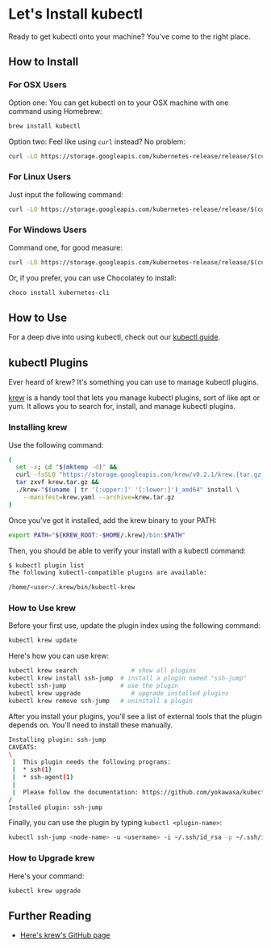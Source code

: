 # Let's Install kubectl

Ready to get kubectl onto your machine? You've come to the right place.

## How to Install

### For OSX Users

Option one: You can get kubectl on to your OSX machine with one command using Homebrew:

```bash
brew install kubectl
```

Option two: Feel like using `curl` instead? No problem:

```bash
curl -LO https://storage.googleapis.com/kubernetes-release/release/$(curl -s https://storage.googleapis.com/kubernetes-release/release/stable.txt)/bin/darwin/amd64/kubectl
```

### For Linux Users

Just input the following command:

```bash
curl -LO https://storage.googleapis.com/kubernetes-release/release/$(curl -s https://storage.googleapis.com/kubernetes-release/release/stable.txt)/bin/linux/amd64/kubectl
```

### For Windows Users

Command one, for good measure:

```bash
curl -LO https://storage.googleapis.com/kubernetes-release/release/$(curl -s https://storage.googleapis.com/kubernetes-release/release/stable.txt)/bin/windows/amd64/kubectl.exe
```

Or, if you prefer, you can use Chocolatey to install:

```bash
choco install kubernetes-cli
```

## How to Use 

For a deep dive into using kubectl, check out our [kubectl guide](../concepts/components/kubectl.md).

## kubectl Plugins

Ever heard of krew? It's something you can use to manage kubectl plugins.

[krew](https://github.com/kubernetes-sigs/krew) is a handy tool that lets you manage kubectl plugins, sort of like apt or yum. It allows you to search for, install, and manage kubectl plugins.

### Installing krew

Use the following command:

```bash
(
  set -x; cd "$(mktemp -d)" &&
  curl -fsSLO "https://storage.googleapis.com/krew/v0.2.1/krew.{tar.gz,yaml}" &&
  tar zxvf krew.tar.gz &&
  ./krew-"$(uname | tr '[:upper:]' '[:lower:]')_amd64" install \
    --manifest=krew.yaml --archive=krew.tar.gz
)
```

Once you've got it installed, add the krew binary to your PATH:

```bash
export PATH="${KREW_ROOT:-$HOME/.krew}/bin:$PATH"
```

Then, you should be able to verify your install with a kubectl command:

```bash
$ kubectl plugin list
The following kubectl-compatible plugins are available:

/home/<user>/.krew/bin/kubectl-krew
```

### How to Use krew

Before your first use, update the plugin index using the following command:

```bash
kubectl krew update
```

Here's how you can use krew:

```bash
kubectl krew search               # show all plugins
kubectl krew install ssh-jump  # install a plugin named "ssh-jump"
kubectl ssh-jump               # use the plugin
kubectl krew upgrade              # upgrade installed plugins
kubectl krew remove ssh-jump   # uninstall a plugin
```

After you install your plugins, you'll see a list of external tools that the plugin depends on. You'll need to install these manually.

```bash
Installing plugin: ssh-jump
CAVEATS:
\
 |  This plugin needs the following programs:
 |  * ssh(1)
 |  * ssh-agent(1)
 |
 |  Please follow the documentation: https://github.com/yokawasa/kubectl-plugin-ssh-jump
/
Installed plugin: ssh-jump
```

Finally, you can use the plugin by typing `kubectl <plugin-name>`:

```bash
kubectl ssh-jump <node-name> -u <username> -i ~/.ssh/id_rsa -p ~/.ssh/id_rsa.pub
```

### How to Upgrade krew

Here's your command:

```bash
kubectl krew upgrade
```

## Further Reading

* [Here's krew's GitHub page](https://github.com/kubernetes-sigs/krew)